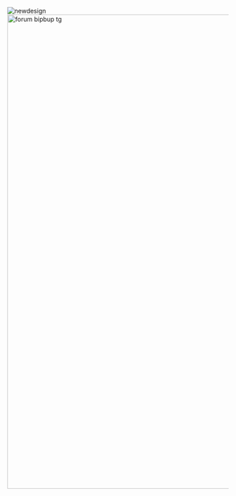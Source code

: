 ![newdesign](https://github.com/user-attachments/assets/6721ef0d-6c74-4d99-8e64-38d9756c2d40)
<img width="1920" height="1080" alt="forum bipbup tg" src="https://github.com/user-attachments/assets/0f790591-cc6b-438a-a8df-c391ebfc9717" />

